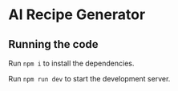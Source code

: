 
  # AI Recipe Generator




  ## Running the code

  Run `npm i` to install the dependencies.

  Run `npm run dev` to start the development server.
  
